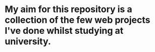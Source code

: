# My aim for this repository is a collection of the few web projects I've done whilst studying at university.
